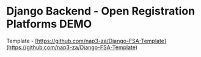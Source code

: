 # Django Backend - Open Registration Platforms DEMO

Template - [https://github.com/nap3-za/Django-FSA-Template](https://github.com/nap3-za/Django-FSA-Template)
